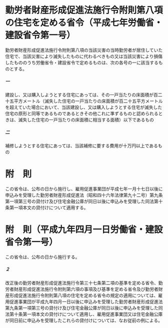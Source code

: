 # 勤労者財産形成促進法施行令附則第八項の住宅を定める省令（平成七年労働省・建設省令第一号）
勤労者財産形成促進法施行令附則第八項の当該災害の当時勤労者が居住していた住宅で、当該災害により滅失したものに代わるべきもの又は当該災害により損傷したもののうち労働省令・建設省令で定めるものは、次の各号の一に該当するものとする。
##### 一
建設し、又は購入しようとする住宅にあっては、その一戸当たりの床面積が百二十五平方メートル（滅失した住宅の一戸当たりの床面積が百二十五平方メートルを超えていた場合において、当該建設し、又は購入しようとする住宅が滅失した住宅の原形と同等であるものであるときその他これに準ずるものと認められるときは、滅失した住宅の一戸当たりの床面積に相当する面積）以下であるもの
##### 二
補修しようとする住宅にあっては、当該補修に要する費用が十万円以上であるもの
# 附　則
この省令は、公布の日から施行し、雇用促進事業団が平成七年一月十七日以後に申込みを受理した勤労者財産形成促進法（昭和四十六年法律第九十二号）第九条第一項第三号の貸付け及び住宅金融公庫が同日以後に申込みを受理した同法第十条第一項本文の貸付けについて適用する。
# 附　則（平成九年四月一日労働省・建設省令第一号）
この省令は、公布の日から施行する。
##### ２
改正後の勤労者財産形成促進法施行令第三十七条第二項の基準を定める省令、勤労者財産形成促進法施行令附則第六項の事項及び基準を定める省令及び勤労者財産形成促進法施行令附則第八項の住宅を定める省令の規定の適用については、雇用促進事業団が平成九年四月一日以後に申込みを受理した勤労者財産形成促進法第九条第一項第三号の貸付け及び住宅金融公庫が同日以後に申込みを受理した同法第十条第一項本文の貸付けについて適用し、雇用促進事業団又は住宅金融公庫が同日前に申込みを受理したこれらの貸付けについては、なお従前の例による。

